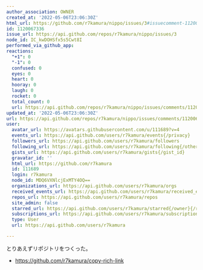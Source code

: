 ```yaml
---
author_association: OWNER
created_at: '2022-05-06T23:06:30Z'
html_url: https://github.com/r7kamura/nippo/issues/3#issuecomment-1120067336
id: 1120067336
issue_url: https://api.github.com/repos/r7kamura/nippo/issues/3
node_id: IC_kwDOHSfx5s5Cwt8I
performed_via_github_app:
reactions:
  "+1": 0
  "-1": 0
  confused: 0
  eyes: 0
  heart: 0
  hooray: 0
  laugh: 0
  rocket: 0
  total_count: 0
  url: https://api.github.com/repos/r7kamura/nippo/issues/comments/1120067336/reactions
updated_at: '2022-05-06T23:06:30Z'
url: https://api.github.com/repos/r7kamura/nippo/issues/comments/1120067336
user:
  avatar_url: https://avatars.githubusercontent.com/u/111689?v=4
  events_url: https://api.github.com/users/r7kamura/events{/privacy}
  followers_url: https://api.github.com/users/r7kamura/followers
  following_url: https://api.github.com/users/r7kamura/following{/other_user}
  gists_url: https://api.github.com/users/r7kamura/gists{/gist_id}
  gravatar_id: ''
  html_url: https://github.com/r7kamura
  id: 111689
  login: r7kamura
  node_id: MDQ6VXNlcjExMTY4OQ==
  organizations_url: https://api.github.com/users/r7kamura/orgs
  received_events_url: https://api.github.com/users/r7kamura/received_events
  repos_url: https://api.github.com/users/r7kamura/repos
  site_admin: false
  starred_url: https://api.github.com/users/r7kamura/starred{/owner}{/repo}
  subscriptions_url: https://api.github.com/users/r7kamura/subscriptions
  type: User
  url: https://api.github.com/users/r7kamura

---
```

とりあえずリポジトリをつくった。

- https://github.com/r7kamura/copy-rich-link
